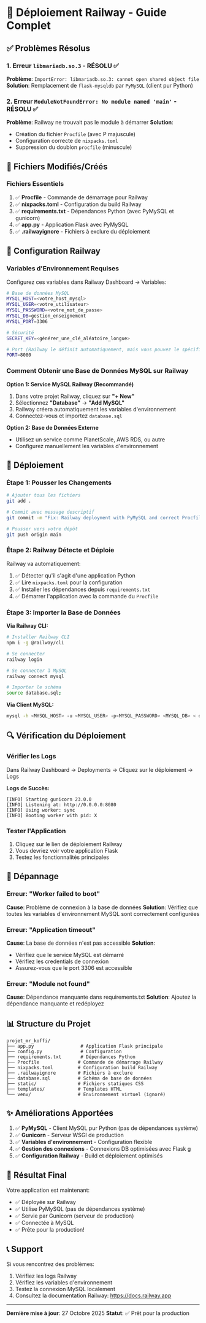 # 🚀 Déploiement Railway - Guide Complet

## ✅ Problèmes Résolus

### 1. Erreur `libmariadb.so.3` - RÉSOLU ✅
**Problème**: `ImportError: libmariadb.so.3: cannot open shared object file`
**Solution**: Remplacement de `flask-mysqldb` par `PyMySQL` (client pur Python)

### 2. Erreur `ModuleNotFoundError: No module named 'main'` - RÉSOLU ✅
**Problème**: Railway ne trouvait pas le module à démarrer
**Solution**: 
- Création du fichier `Procfile` (avec P majuscule)
- Configuration correcte de `nixpacks.toml`
- Suppression du doublon `procfile` (minuscule)

## 📁 Fichiers Modifiés/Créés

### Fichiers Essentiels
1. ✅ **Procfile** - Commande de démarrage pour Railway
2. ✅ **nixpacks.toml** - Configuration du build Railway
3. ✅ **requirements.txt** - Dépendances Python (avec PyMySQL et gunicorn)
4. ✅ **app.py** - Application Flask avec PyMySQL
5. ✅ **.railwayignore** - Fichiers à exclure du déploiement

## 🔧 Configuration Railway

### Variables d'Environnement Requises

Configurez ces variables dans Railway Dashboard → Variables:

```bash
# Base de données MySQL
MYSQL_HOST=<votre_host_mysql>
MYSQL_USER=<votre_utilisateur>
MYSQL_PASSWORD=<votre_mot_de_passe>
MYSQL_DB=gestion_enseignement
MYSQL_PORT=3306

# Sécurité
SECRET_KEY=<générer_une_clé_aléatoire_longue>

# Port (Railway le définit automatiquement, mais vous pouvez le spécifier)
PORT=8080
```

### Comment Obtenir une Base de Données MySQL sur Railway

**Option 1: Service MySQL Railway (Recommandé)**
1. Dans votre projet Railway, cliquez sur **"+ New"**
2. Sélectionnez **"Database"** → **"Add MySQL"**
3. Railway créera automatiquement les variables d'environnement
4. Connectez-vous et importez `database.sql`

**Option 2: Base de Données Externe**
- Utilisez un service comme PlanetScale, AWS RDS, ou autre
- Configurez manuellement les variables d'environnement

## 🚀 Déploiement

### Étape 1: Pousser les Changements

```bash
# Ajouter tous les fichiers
git add .

# Commit avec message descriptif
git commit -m "Fix: Railway deployment with PyMySQL and correct Procfile"

# Pousser vers votre dépôt
git push origin main
```

### Étape 2: Railway Détecte et Déploie

Railway va automatiquement:
1. ✅ Détecter qu'il s'agit d'une application Python
2. ✅ Lire `nixpacks.toml` pour la configuration
3. ✅ Installer les dépendances depuis `requirements.txt`
4. ✅ Démarrer l'application avec la commande du `Procfile`

### Étape 3: Importer la Base de Données

**Via Railway CLI:**
```bash
# Installer Railway CLI
npm i -g @railway/cli

# Se connecter
railway login

# Se connecter à MySQL
railway connect mysql

# Importer le schéma
source database.sql;
```

**Via Client MySQL:**
```bash
mysql -h <MYSQL_HOST> -u <MYSQL_USER> -p<MYSQL_PASSWORD> <MYSQL_DB> < database.sql
```

## 🔍 Vérification du Déploiement

### Vérifier les Logs
Dans Railway Dashboard → Deployments → Cliquez sur le déploiement → Logs

**Logs de Succès:**
```
[INFO] Starting gunicorn 23.0.0
[INFO] Listening at: http://0.0.0.0:8080
[INFO] Using worker: sync
[INFO] Booting worker with pid: X
```

### Tester l'Application
1. Cliquez sur le lien de déploiement Railway
2. Vous devriez voir votre application Flask
3. Testez les fonctionnalités principales

## 🐛 Dépannage

### Erreur: "Worker failed to boot"
**Cause**: Problème de connexion à la base de données
**Solution**: Vérifiez que toutes les variables d'environnement MySQL sont correctement configurées

### Erreur: "Application timeout"
**Cause**: La base de données n'est pas accessible
**Solution**: 
- Vérifiez que le service MySQL est démarré
- Vérifiez les credentials de connexion
- Assurez-vous que le port 3306 est accessible

### Erreur: "Module not found"
**Cause**: Dépendance manquante dans requirements.txt
**Solution**: Ajoutez la dépendance manquante et redéployez

## 📊 Structure du Projet

```
projet_mr_koffi/
├── app.py                 # Application Flask principale
├── config.py              # Configuration
├── requirements.txt       # Dépendances Python
├── Procfile              # Commande de démarrage Railway
├── nixpacks.toml         # Configuration build Railway
├── .railwayignore        # Fichiers à exclure
├── database.sql          # Schéma de base de données
├── static/               # Fichiers statiques CSS
├── templates/            # Templates HTML
└── venv/                 # Environnement virtuel (ignoré)
```

## ✨ Améliorations Apportées

1. ✅ **PyMySQL** - Client MySQL pur Python (pas de dépendances système)
2. ✅ **Gunicorn** - Serveur WSGI de production
3. ✅ **Variables d'environnement** - Configuration flexible
4. ✅ **Gestion des connexions** - Connexions DB optimisées avec Flask g
5. ✅ **Configuration Railway** - Build et déploiement optimisés

## 🎉 Résultat Final

Votre application est maintenant:
- ✅ Déployée sur Railway
- ✅ Utilise PyMySQL (pas de dépendances système)
- ✅ Servie par Gunicorn (serveur de production)
- ✅ Connectée à MySQL
- ✅ Prête pour la production!

## 📞 Support

Si vous rencontrez des problèmes:
1. Vérifiez les logs Railway
2. Vérifiez les variables d'environnement
3. Testez la connexion MySQL localement
4. Consultez la documentation Railway: https://docs.railway.app

---

**Dernière mise à jour**: 27 Octobre 2025
**Statut**: ✅ Prêt pour la production